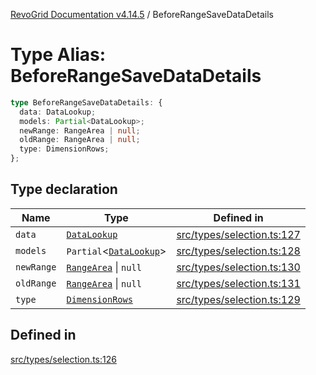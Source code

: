 [RevoGrid Documentation v4.14.5](README.md) / BeforeRangeSaveDataDetails

# Type Alias: BeforeRangeSaveDataDetails

```ts
type BeforeRangeSaveDataDetails: {
  data: DataLookup;
  models: Partial<DataLookup>;
  newRange: RangeArea | null;
  oldRange: RangeArea | null;
  type: DimensionRows;
};
```

## Type declaration

| Name | Type | Defined in |
| ------ | ------ | ------ |
| `data` | [`DataLookup`](TypeAlias.DataLookup.md) | [src/types/selection.ts:127](https://github.com/revolist/revogrid/blob/395fb64310e6654557393205ff295dbb2f4142c5/src/types/selection.ts#L127) |
| `models` | `Partial`\<[`DataLookup`](TypeAlias.DataLookup.md)\> | [src/types/selection.ts:128](https://github.com/revolist/revogrid/blob/395fb64310e6654557393205ff295dbb2f4142c5/src/types/selection.ts#L128) |
| `newRange` | [`RangeArea`](TypeAlias.RangeArea.md) \| `null` | [src/types/selection.ts:130](https://github.com/revolist/revogrid/blob/395fb64310e6654557393205ff295dbb2f4142c5/src/types/selection.ts#L130) |
| `oldRange` | [`RangeArea`](TypeAlias.RangeArea.md) \| `null` | [src/types/selection.ts:131](https://github.com/revolist/revogrid/blob/395fb64310e6654557393205ff295dbb2f4142c5/src/types/selection.ts#L131) |
| `type` | [`DimensionRows`](TypeAlias.DimensionRows.md) | [src/types/selection.ts:129](https://github.com/revolist/revogrid/blob/395fb64310e6654557393205ff295dbb2f4142c5/src/types/selection.ts#L129) |

## Defined in

[src/types/selection.ts:126](https://github.com/revolist/revogrid/blob/395fb64310e6654557393205ff295dbb2f4142c5/src/types/selection.ts#L126)
